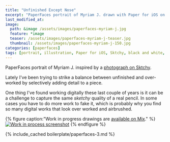 ```yaml
---
title: "Unfinished Except Nose"
excerpt: "PaperFaces portrait of Myriam J. drawn with Paper for iOS on an iPad."
last_modified_at: 
image: 
  path: &image /assets/images/paperfaces-myriam-j.jpg 
  feature: *image
  teaser: /assets/images/paperfaces-myriam-j-teaser.jpg
  thumbnail: /assets/images/paperfaces-myriam-j-150.jpg
categories: [paperfaces]
tags: [portrait, illustration, Paper for iOS, Sktchy, black and white, Mix]
---
```


PaperFaces portrait of Myriam J. inspired by a [photograph on Sktchy](https://sktchy.com/kMXyoD).

Lately I've been trying to strike a balance between unfinished and over-worked by selectively adding detail to a piece. 

One thing I've found working digitally these last couple of years is it can be a challenge to capture the same *sketchy* quality of a real pencil. In some cases you have to do more work to fake it, which is probably why you find so many digital works that look over worked and airbrushed.

{% figure caption:"Work in progress drawings are [available on Mix](https://mix.fiftythree.com/11098-Michael-Rose/3671059)." %}
[![Work in process screenshot](/assets/images/paperfaces-myriam-j-process-1-900.jpg)](/assets/images/paperfaces-myriam-j-process-1-lg.jpg)
{% endfigure %}

{% include_cached boilerplate/paperfaces-3.md %}
